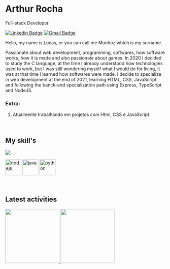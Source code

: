 # Arthur Rocha

Full-stack Developer

[![Linkedin Badge](https://img.shields.io/badge/-Arthur%20Rocha-986DFF?style=flat-square&logo=Linkedin&logoColor=white&link=https://www.linkedin.com/in/arthur-rocha-6b8b572b4/-b946131a5/)](https://www.linkedin.com/in/arthur-rocha-6b8b572b4/) 
[![Gmail Badge](https://img.shields.io/badge/-arthurrochadeveloper@gmail.com-986DFF?style=flat-square&logo=Gmail&logoColor=white&link=mailto:arthurrochadeveloper@gmail.com)](mailto:arthurrochadeveloper@gmail.com)

Hello, my name is Lucas, or you can call me Munhoz which is my surname.

Passionate about web development, programming, softwares, how software works, how it is made and also passionate about games. In 2020 I decided
to study the C language, at the time I already understood how technologies used to work, but I was still wondering myself what I would do for living, it was at that time
I learned how softwares were made. I decide to specialize in web development at the end of 2021, learning HTML, CSS, JavaScript and following the banck-end specialization
path using Express, TypeScript and NodeJS.


### Extra:
1. Atualmente trabalhando em projetos com Html, CSS e JavaScript.

<br />
<h2>My skill's</h2>
<p>
   <img src="https://simpleskill.icons.workers.dev/svg?i=react,styledcomponents,typescript,javascript,html5,css3" />
</p>
<p>
   <img src="https://api.iconify.design/skill-icons:nodejs-dark.svg" alt="nodejs" width="50" height="50"/>
   <img src="https://api.iconify.design/skill-icons:java-dark.svg" alt="java" width="50" height="50"/>
   <img src="https://api.iconify.design/skill-icons:python-dark.svg" alt="python" width="50" height="50"/>
</p>

<br />
<h2>Latest activities</h2>
<div>
  <a href="https://github.com/arthurrochx">
  <img height="170em" src="https://github-readme-stats.vercel.app/api?username=munhoz2k&show_icons=true&theme=dark&include_all_commits=true&count_private=true"/>
  <img height="170em" src="https://github-readme-stats.vercel.app/api/top-langs/?username=munhoz2k&layout=compact&langs_count=7&theme=dark"/>
</div>
